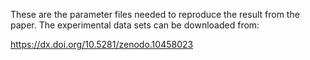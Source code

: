 These are the parameter files needed to reproduce the result from the paper. 
The experimental data sets can be downloaded from:

https://dx.doi.org/10.5281/zenodo.10458023
